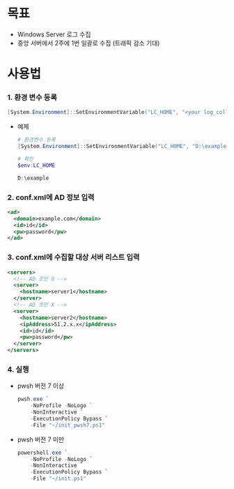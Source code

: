 # 목표

- Windows Server 로그 수집
- 중앙 서버에서 2주에 1번 일괄로 수집 (트래픽 감소 기대)

# 사용법

### 1. 환경 변수 등록


  ```powershell
  [System.Environment]::SetEnvironmentVariable("LC_HOME", "<your log_collercot home>", "Machine")
  ```

- 예제

    ```powershell
    # 환경변수 등록
    [System.Environment]::SetEnvironmentVariable("LC_HOME", "D:\example", "Machine")

    # 확인
    $env:LC_HOME

    D:\example
    ```

### 2. conf.xml에 AD 정보 입력

```xml
<ad>
  <domain>example.com</domain>
  <id>id</id>
  <pw>password</pw>
</ad>
```

### 3. conf.xml에 수집할 대상 서버 리스트 입력

```xml
<servers>
  <!-- AD 조인 O -->
  <server>
    <hostname>server1</hostname>
  </server>
  <!-- AD 조인 X -->
  <server>
    <hostname>server2</hostname>
    <ipAddress>51.2.x.x</ipAddress>
    <id>id</id>
    <pw>password</pw>
  </server>
</servers>
```

### 4. 실행

- pwsh 버전 7 이상

    ```powershell
    pwsh.exe `
    	-NoProfile -NoLogo `
    	-NonInteractive `
    	-ExecutionPolicy Bypass `
    	-File "~/init_pwsh7.ps1"
    ```

- pwsh 버전 7 미만

    ```powershell
    powershell.exe `
    	-NoProfile -NoLogo `
    	-NonInteractive `
    	-ExecutionPolicy Bypass `
    	-File "~/init.ps1"
    ```
